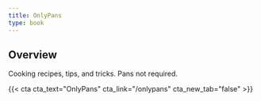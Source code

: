 ```yaml
---
title: OnlyPans
type: book
---
```


## Overview

Cooking recipes, tips, and tricks. Pans not required.

{{< cta cta_text="OnlyPans" cta_link="/onlypans" cta_new_tab="false" >}}
